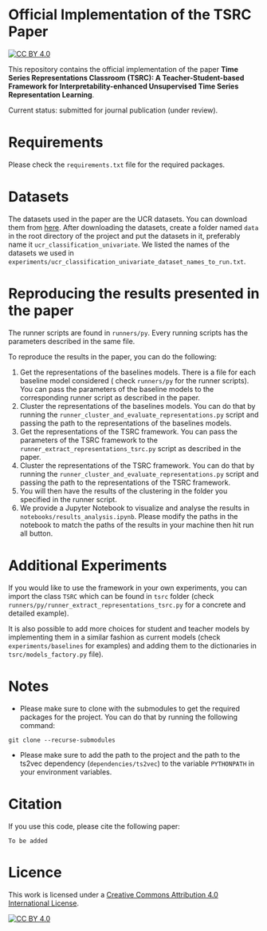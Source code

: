 # Official Implementation of the TSRC Paper

[![CC BY 4.0][cc-by-shield]][cc-by]

This repository contains the official implementation of the paper **Time Series Representations Classroom (TSRC): A
Teacher-Student-based Framework for Interpretability-enhanced Unsupervised Time Series Representation Learning**.

Current status: submitted for journal publication (under review).

# Requirements

Please check the `requirements.txt` file for the required packages.

# Datasets

The datasets used in the paper are the UCR datasets. You can download them
from [here](http://www.timeseriesclassification.com/Downloads/).
After downloading the datasets, create a folder named `data` in the root directory of the project and put
the datasets in it, preferably name it `ucr_classification_univariate`.
We listed the names of the datasets we used in `experiments/ucr_classification_univariate_dataset_names_to_run.txt`.

# Reproducing the results presented in the paper

The runner scripts are found in `runners/py`. Every running scripts has the parameters described in the same file.

To reproduce the results in the paper, you can do the following:

1. Get the representations of the baselines models. There is a file for each baseline model considered (
   check `runners/py`
   for the runner scripts).
   You can pass the parameters of the baseline models to the corresponding runner script as described in the paper.
2. Cluster the representations of the baselines models.
   You can do that by running the `runner_cluster_and_evaluate_representations.py` script and passing the path to the
   representations of the baselines models.
3. Get the representations of the TSRC framework.
   You can pass the parameters of the TSRC framework to the `runner_extract_representations_tsrc.py` script as described
   in the paper.
4. Cluster the representations of the TSRC framework.
   You can do that by running the `runner_cluster_and_evaluate_representations.py` script and passing the path to the
   representations of the TSRC framework.
5. You will then have the results of the clustering in the folder you specified in the runner script.
6. We provide a Jupyter Notebook to visualize and analyse the results in `notebooks/results_analysis.ipynb`. Please
   modify the paths
   in the notebook to match the paths of the results in your machine then hit run all button.

# Additional Experiments

If you would like to use the framework in your own experiments, you can import the class `TSRC` which can be found
in `tsrc` folder (check `runners/py/runner_extract_representations_tsrc.py` for a concrete and detailed example).

It is also possible to add more choices for student and teacher models by implementing them in a similar fashion as
current
models
(check `experiments/baselines` for examples) and adding them to the dictionaries in `tsrc/models_factory.py` file).

# Notes

* Please make sure to clone with the submodules to get the required packages for the project. You can do that by running
  the following command:

```
git clone --recurse-submodules
```

* Please make sure to add the path to the project and the path to the ts2vec dependency (`dependencies/ts2vec`) to the
  variable `PYTHONPATH` in your environment variables.

# Citation

If you use this code, please cite the following paper:

```
To be added
```

# Licence

This work is licensed under a
[Creative Commons Attribution 4.0 International License][cc-by].

[![CC BY 4.0][cc-by-image]][cc-by]

[cc-by]: http://creativecommons.org/licenses/by/4.0/

[cc-by-image]: https://i.creativecommons.org/l/by/4.0/88x31.png

[cc-by-shield]: https://img.shields.io/badge/License-CC%20BY%204.0-lightgrey.svg
